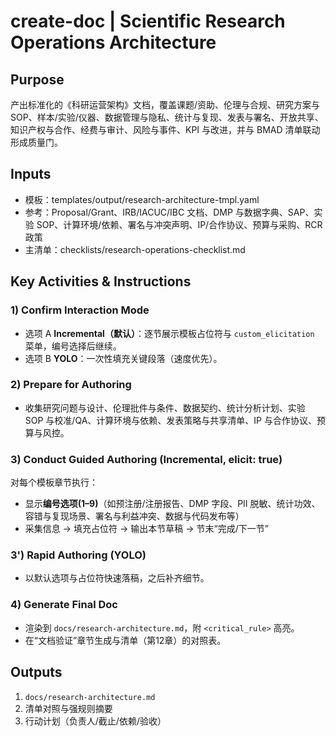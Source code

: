 # create-doc | Scientific Research Operations Architecture

<!-- BMAD Task Spec -->

## Purpose

产出标准化的《科研运营架构》文档，覆盖课题/资助、伦理与合规、研究方案与 SOP、样本/实验/仪器、数据管理与隐私、统计与复现、发表与署名、开放共享、知识产权与合作、经费与审计、风险与事件、KPI 与改进，并与 BMAD 清单联动形成质量门。

## Inputs

- 模板：templates/output/research-architecture-tmpl.yaml
- 参考：Proposal/Grant、IRB/IACUC/IBC 文档、DMP 与数据字典、SAP、实验 SOP、计算环境/依赖、署名与冲突声明、IP/合作协议、预算与采购、RCR 政策
- 主清单：checklists/research-operations-checklist.md

## Key Activities & Instructions

### 1) Confirm Interaction Mode

- 选项 A **Incremental（默认）**：逐节展示模板占位符与 `custom_elicitation` 菜单，编号选择后继续。
- 选项 B **YOLO**：一次性填充关键段落（速度优先）。

### 2) Prepare for Authoring

- 收集研究问题与设计、伦理批件与条件、数据契约、统计分析计划、实验 SOP 与校准/QA、计算环境与依赖、发表策略与共享清单、IP 与合作协议、预算与风控。

### 3) Conduct Guided Authoring (Incremental, elicit: true)

对每个模板章节执行：

- 显示**编号选项(1–9)**（如预注册/注册报告、DMP 字段、PII 脱敏、统计功效、容错与复现场景、署名与利益冲突、数据与代码发布等）
- 采集信息 → 填充占位符 → 输出本节草稿 → 节末“完成/下一节”

### 3') Rapid Authoring (YOLO)

- 以默认选项与占位符快速落稿，之后补齐细节。

### 4) Generate Final Doc

- 渲染到 `docs/research-architecture.md`，附 `<critical_rule>` 高亮。
- 在“文档验证”章节生成与清单（第12章）的对照表。

## Outputs

1. `docs/research-architecture.md`
2. 清单对照与强规则摘要
3. 行动计划（负责人/截止/依赖/验收）
